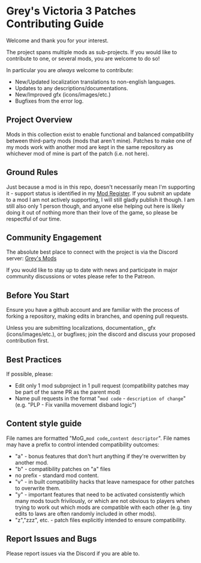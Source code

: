 # Grey's Victoria 3 Patches Contributing Guide
Welcome and thank you for your interest.

The project spans multiple mods as sub-projects. If you would like to contribute to one, or several mods, you are welcome to do so!

In particular you are *always* welcome to contribute:

* New/Updated localization translations to non-english languages.
* Updates to any descriptions/documentations.
* New/Improved gfx (icons/images/etc.)
* Bugfixes from the error log.

## Project Overview

Mods in this collection exist to enable functional and balanced compatibility between third-party mods (mods that aren't mine). Patches to make one of my mods work with another mod are kept in the same repository as whichever mod of mine is part of the patch (i.e. not here).

## Ground Rules

Just because a mod is in this repo, doesn't necessarily mean I'm supporting it - support status is identified in my [Mod Register](https://docs.google.com/spreadsheets/d/1aWy1l_m36W8HfRrEmqxR12CBlX6AGgLFn9UOVcZbvdw/edit?usp=sharing). If you submit an update to a mod I am not actively supporting, I will still gladly publish it though.
I am still also only 1 person though, and anyone else helping out here is likely doing it out of nothing more than their love of the game, so please be respectful of our time.

## Community Engagement

The absolute best place to connect with the project is via the Discord server: [Grey's Mods](https://discord.gg/SnUghEkQQz)

If you would like to stay up to date with news and participate in major community discussions or votes please refer to the Patreon.

## Before You Start

Ensure you have a github account and are familiar with the process of forking a repository, making edits in branches, and opening pull requests.

Unless you are submitting localizations, documentation,, gfx (icons/images/etc.), or bugfixes; join the discord and discuss your proposed contribution first.

## Best Practices

If possible, please:

* Edit only 1 mod subproject in 1 pull request (compatibility patches may be part of the same PR as the parent mod)
* Name pull requests in the format "`mod code` - `description of change`" (e.g. "PLP - Fix vanilla movement disband logic")

## Content style guide

File names are formatted "MoG_`mod code`_`content descriptor`".
File names may have a prefix to control intended compatibility outcomes:
* "a" - bonus features that don't hurt anything if they're overwritten by another mod.
* "b" - compatibility patches on "a" files
* no prefix - standard mod content.
* "v" - in built compatibility hacks that leave namespace for other patches to overwrite them.
* "y" - important features that need to be activated consistently which many mods touch frivilously, or which are not obvious to players when trying to work out which mods are compatible with each other (e.g. tiny edits to laws are often randomly included in other mods).
* "z","zzz", etc. - patch files explicitly intended to ensure compatibility.

## Report Issues and Bugs

Please report issues via the Discord if you are able to.